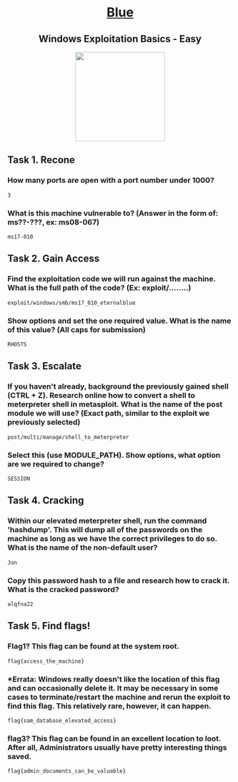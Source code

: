 # <div align="center">[Blue](https://tryhackme.com/r/room/blue)</div>
## <div align="center">Windows Exploitation Basics - Easy</div>
<div align="center">
<img src="https://github.com/user-attachments/assets/ae3803c5-7fa3-4d5a-89a1-6c5dc1d87233" height="200px"></img> 
</div>

## Task 1. Recone
### How many ports are open with a port number under 1000?
```
3
```
### What is this machine vulnerable to? (Answer in the form of: ms??-???, ex: ms08-067)
```
ms17-010
```
## Task 2. Gain Access
### Find the exploitation code we will run against the machine. What is the full path of the code? (Ex: exploit/........)
```
exploit/windows/smb/ms17_010_eternalblue
```
### Show options and set the one required value. What is the name of this value? (All caps for submission)
```
RHOSTS
```
##  Task 3. Escalate
### If you haven't already, background the previously gained shell (CTRL + Z). Research online how to convert a shell to meterpreter shell in metasploit. What is the name of the post module we will use? (Exact path, similar to the exploit we previously selected) 
```
post/multi/manage/shell_to_meterpreter
```
### Select this (use MODULE_PATH). Show options, what option are we required to change?
```
SESSION
```
##  Task 4. Cracking
### Within our elevated meterpreter shell, run the command 'hashdump'. This will dump all of the passwords on the machine as long as we have the correct privileges to do so. What is the name of the non-default user? 
```
Jon
```
### Copy this password hash to a file and research how to crack it. What is the cracked password?
```
alqfna22
```
##  Task 5. Find flags!
### Flag1? This flag can be found at the system root. 
```
flag{access_the_machine}
```
### *Errata: Windows really doesn't like the location of this flag and can occasionally delete it. It may be necessary in some cases to terminate/restart the machine and rerun the exploit to find this flag. This relatively rare, however, it can happen. 
```
flag{sam_database_elevated_access}
```
### flag3? This flag can be found in an excellent location to loot. After all, Administrators usually have pretty interesting things saved. 
```
flag{admin_documents_can_be_valuable}
```
